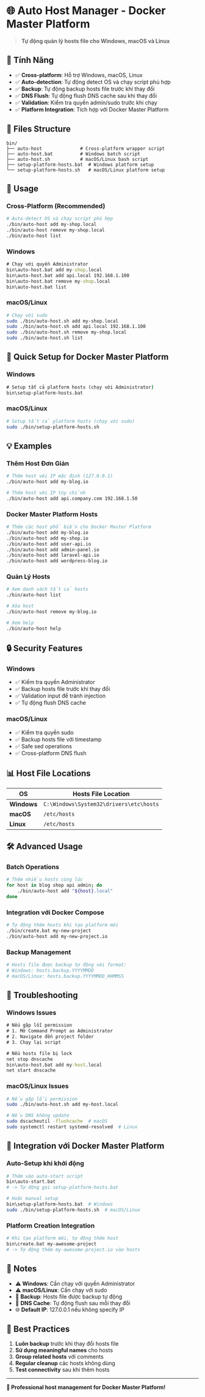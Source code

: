 # 🌐 Auto Host Manager - Docker Master Platform

> **Tự động quản lý hosts file cho Windows, macOS và Linux**

## 🚀 Tính Năng

- ✅ **Cross-platform**: Hỗ trợ Windows, macOS, Linux
- ✅ **Auto-detection**: Tự động detect OS và chạy script phù hợp
- ✅ **Backup**: Tự động backup hosts file trước khi thay đổi
- ✅ **DNS Flush**: Tự động flush DNS cache sau khi thay đổi
- ✅ **Validation**: Kiểm tra quyền admin/sudo trước khi chạy
- ✅ **Platform Integration**: Tích hợp với Docker Master Platform

## 📁 Files Structure

```
bin/
├── auto-host              # Cross-platform wrapper script
├── auto-host.bat          # Windows batch script
├── auto-host.sh           # macOS/Linux bash script
├── setup-platform-hosts.bat  # Windows platform setup
└── setup-platform-hosts.sh   # macOS/Linux platform setup
```

## 🔧 Usage

### Cross-Platform (Recommended)
```bash
# Auto-detect OS và chạy script phù hợp
./bin/auto-host add my-shop.local
./bin/auto-host remove my-shop.local
./bin/auto-host list
```

### Windows
```cmd
# Chạy với quyền Administrator
bin\auto-host.bat add my-shop.local
bin\auto-host.bat add api.local 192.168.1.100
bin\auto-host.bat remove my-shop.local
bin\auto-host.bat list
```

### macOS/Linux
```bash
# Chạy với sudo
sudo ./bin/auto-host.sh add my-shop.local
sudo ./bin/auto-host.sh add api.local 192.168.1.100
sudo ./bin/auto-host.sh remove my-shop.local
sudo ./bin/auto-host.sh list
```

## 🌟 Quick Setup for Docker Master Platform

### Windows
```cmd
# Setup tất cả platform hosts (chạy với Administrator)
bin\setup-platform-hosts.bat
```

### macOS/Linux
```bash
# Setup tất cả platform hosts (chạy với sudo)
sudo ./bin/setup-platform-hosts.sh
```

## 💡 Examples

### Thêm Host Đơn Giản
```bash
# Thêm host với IP mặc định (127.0.0.1)
./bin/auto-host add my-blog.io

# Thêm host với IP tùy chỉnh
./bin/auto-host add api.company.com 192.168.1.50
```

### Docker Master Platform Hosts
```bash
# Thêm các host phổ biến cho Docker Master Platform
./bin/auto-host add my-blog.io
./bin/auto-host add my-shop.io
./bin/auto-host add user-api.io
./bin/auto-host add admin-panel.io
./bin/auto-host add laravel-api.io
./bin/auto-host add wordpress-blog.io
```

### Quản Lý Hosts
```bash
# Xem danh sách tất cả hosts
./bin/auto-host list

# Xóa host
./bin/auto-host remove my-blog.io

# Xem help
./bin/auto-host help
```

## 🔒 Security Features

### Windows
- ✅ Kiểm tra quyền Administrator
- ✅ Backup hosts file trước khi thay đổi
- ✅ Validation input để tránh injection
- ✅ Tự động flush DNS cache

### macOS/Linux
- ✅ Kiểm tra quyền sudo
- ✅ Backup hosts file với timestamp
- ✅ Safe sed operations
- ✅ Cross-platform DNS flush

## 📊 Host File Locations

| OS | Hosts File Location |
|---|---|
| **Windows** | `C:\Windows\System32\drivers\etc\hosts` |
| **macOS** | `/etc/hosts` |
| **Linux** | `/etc/hosts` |

## 🛠️ Advanced Usage

### Batch Operations
```bash
# Thêm nhiều hosts cùng lúc
for host in blog shop api admin; do
    ./bin/auto-host add "${host}.local"
done
```

### Integration với Docker Compose
```bash
# Tự động thêm hosts khi tạo platform mới
./bin/create.bat my-new-project
./bin/auto-host add my-new-project.io
```

### Backup Management
```bash
# Hosts file được backup tự động với format:
# Windows: hosts.backup.YYYYMMDD
# macOS/Linux: hosts.backup.YYYYMMDD_HHMMSS
```

## 🚨 Troubleshooting

### Windows Issues
```cmd
# Nếu gặp lỗi permission
# 1. Mở Command Prompt as Administrator
# 2. Navigate đến project folder
# 3. Chạy lại script

# Nếu hosts file bị lock
net stop dnscache
bin\auto-host.bat add my-host.local
net start dnscache
```

### macOS/Linux Issues
```bash
# Nếu gặp lỗi permission
sudo ./bin/auto-host.sh add my-host.local

# Nếu DNS không update
sudo dscacheutil -flushcache  # macOS
sudo systemctl restart systemd-resolved  # Linux
```

## 🔄 Integration với Docker Master Platform

### Auto-Setup khi khởi động
```bash
# Thêm vào auto-start script
bin\auto-start.bat
# -> Tự động gọi setup-platform-hosts.bat

# Hoặc manual setup
bin\setup-platform-hosts.bat  # Windows
sudo ./bin/setup-platform-hosts.sh  # macOS/Linux
```

### Platform Creation Integration
```bash
# Khi tạo platform mới, tự động thêm host
bin\create.bat my-awesome-project
# -> Tự động thêm my-awesome-project.io vào hosts
```

## 📝 Notes

- ⚠️ **Windows**: Cần chạy với quyền Administrator
- ⚠️ **macOS/Linux**: Cần chạy với sudo
- 💾 **Backup**: Hosts file được backup tự động
- 🔄 **DNS Cache**: Tự động flush sau mỗi thay đổi
- 🌐 **Default IP**: 127.0.0.1 nếu không specify IP

## 🎯 Best Practices

1. **Luôn backup** trước khi thay đổi hosts file
2. **Sử dụng meaningful names** cho hosts
3. **Group related hosts** với comments
4. **Regular cleanup** các hosts không dùng
5. **Test connectivity** sau khi thêm hosts

---

**🌟 Professional host management for Docker Master Platform!**
